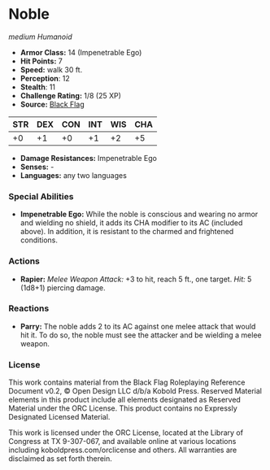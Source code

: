 # Noble

*medium* *Humanoid*

- **Armor Class:** 14 (Impenetrable Ego)
- **Hit Points:** 7 
- **Speed:** walk 30 ft.
- **Perception**: 12
- **Stealth**: 11
- **Challenge Rating:** 1/8 (25 XP)
- **Source:** [Black Flag](https://koboldpress.com/kpstore/product/tovrpg-pg-mv/)

| STR | DEX | CON | INT | WIS | CHA |
| --- | --- | --- | --- | --- | --- |
| +0 | +1 | +0 | +1 | +2 | +5 |

- **Damage Resistances:** Impenetrable Ego
- **Senses:** -
- **Languages:** any two languages

### Special Abilities

- **Impenetrable Ego:** While the noble is conscious and wearing no armor and wielding no shield, it adds its CHA modifier to its AC (included above). In addition, it is resistant to the charmed and frightened conditions.

### Actions

- **Rapier:** _Melee Weapon Attack:_ +3 to hit, reach 5 ft., one target. _Hit:_ 5 (1d8+1) piercing damage.

### Reactions

- **Parry:** The noble adds 2 to its AC against one melee attack that would hit it. To do so, the noble must see the attacker and be wielding a melee weapon.


### License

This work contains material from the Black Flag Roleplaying Reference Document v0.2, © Open Design LLC d/b/a Kobold Press. Reserved Material elements in this product include all elements designated as Reserved Material under the ORC License. This product contains no Expressly Designated Licensed Material.

This work is licensed under the ORC License, located at the Library of Congress at TX 9-307-067, and available online at various locations including koboldpress.com/orclicense and others. All warranties are disclaimed as set forth therein.
